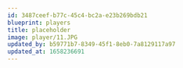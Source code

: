 ```yaml
---
id: 3487ceef-b77c-45c4-bc2a-e23b269bdb21
blueprint: players
title: placeholder
image: player/11.JPG
updated_by: b59771b7-8349-45f1-8eb0-7a8129117a97
updated_at: 1658236691
---
```

